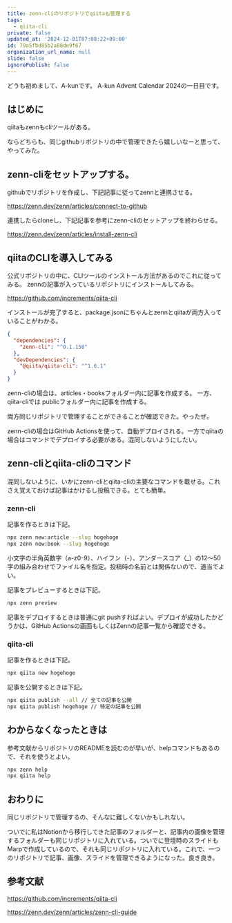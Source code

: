 ```yaml
---
title: zenn-cliのリポジトリでqiitaも管理する
tags:
  - qiita-cli
private: false
updated_at: '2024-12-01T07:08:22+09:00'
id: 79a5fbd85b2a88de9f67
organization_url_name: null
slide: false
ignorePublish: false
---
```


どうも初めまして、A-kunです。
A-kun Advent Calendar 2024の一日目です。

## はじめに
qiitaもzennもcliツールがある。

ならどちらも、同じgithubリポジトリの中で管理できたら嬉しいなーと思って、やってみた。

## zenn-cliをセットアップする。

githubでリポジトリを作成し、下記記事に従ってzennと連携させる。

https://zenn.dev/zenn/articles/connect-to-github

連携したらcloneし、下記記事を参考にzenn-cliのセットアップを終わらせる。

https://zenn.dev/zenn/articles/install-zenn-cli

## qiitaのCLIを導入してみる

公式リポジトリの中に、CLIツールのインストール方法があるのでこれに従ってみる。
zennの記事が入っているリポジトリにインストールしてみる。

https://github.com/increments/qiita-cli

インストールが完了すると、package.jsonにちゃんとzennとqiitaが両方入っていることがわかる。

```json
{
  "dependencies": {
    "zenn-cli": "^0.1.158"
  },
  "devDependencies": {
    "@qiita/qiita-cli": "^1.6.1"
  }
}
```

zenn-cliの場合は、articles・booksフォルダー内に記事を作成する。
一方、qiita-cliでは publicフォルダー内に記事を作成する。

両方同じリポジトリで管理することができることが確認できた。やったぜ。

zenn-cliの場合はGitHub Actionsを使って、自動デプロイされる。一方でqiitaの場合はコマンドでデプロイする必要がある。混同しないようにしたい。

## zenn-cliとqiita-cliのコマンド

混同しないように、いかにzenn-cliとqiita-cliの主要なコマンドを載せる。これさえ覚えておけば記事はかけるし投稿できる。とても簡単。

### zenn-cli

記事を作るときは下記。

```bash
npx zenn new:article --slug hogehoge
npx zenn new:book --slug hogehoge
```

小文字の半角英数字（a-z0-9）、ハイフン（-）、アンダースコア（_）の12〜50字の組み合わせでファイル名を指定。投稿時の名前とは関係ないので、適当でよい。

記事をプレビューするときは下記。

```bash
npx zenn preview
```

記事をデプロイするときは普通にgit pushすればよい。デプロイが成功したかどうかは、GitHub Actionsの画面もしくはZennの記事一覧から確認できる。

### qiita-cli

記事を作るときは下記。

```bash
npx qiita new hogehoge
```

記事を公開するときは下記。

```bash
npx qiita publish --all // 全ての記事を公開
npx qiita publish hogehoge // 特定の記事を公開
```

## わからなくなったときは

参考文献からリポジトリのREADMEを読むのが早いが、helpコマンドもあるので、それを使うとよい。

```bash
npx zenn help
npx qiita help
```

## おわりに
同じリポジトリで管理するの、そんなに難しくないかもしれない。

ついでに私はNotionから移行してきた記事のフォルダーと、記事内の画像を管理するフォルダーも同じリポジトリに入れている。ついでに登壇時のスライドもMarpで作成しているので、それも同じリポジトリに入れている。これで、一つのリポジトリで記事、画像、スライドを管理できるようになった。良き良き。

## 参考文献

https://github.com/increments/qiita-cli

https://zenn.dev/zenn/articles/zenn-cli-guide
